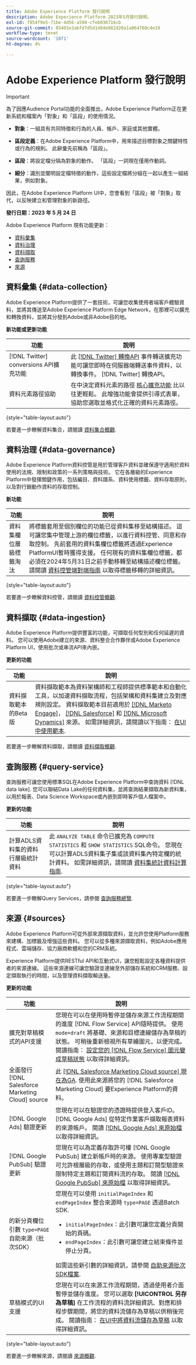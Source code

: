 ```yaml
---
title: Adobe Experience Platform 發行說明
description: Adobe Experience Platform 2023年5月發行說明。
exl-id: f854f9e5-71be-4d56-a598-cfeb036716cb
source-git-commit: 85401e3abfd7d5d1d84e082d20a1a064760c4e19
workflow-type: tm+mt
source-wordcount: '1071'
ht-degree: 4%

---
```


# Adobe Experience Platform 發行說明

>[!IMPORTANT]
>
>為了因應Audience Portal功能的全面推出，Adobe Experience Platform正在更新系統和檔案內「對象」和「區段」的使用情況。
>
>- **對象**：一組具有共同特徵和行為的人員、帳戶、家庭或其他實體。
>
>- **區段定義**：在Adobe Experience Platform中，用來描述目標對象之關鍵特性或行為的規則。 此辭彙先前稱為「區段」。
>
>- **區段**：將設定檔分隔為對象的動作。 「區段」一詞現在僅用作動詞。
>
>- **細分**：識別並闡明設定檔特徵的動作，這些設定檔將分組在一起以產生一組結果，例如對象。
>
>因此，在Adobe Experience Platform UI中，您會看到「區段」被「對象」取代，以反映建立和管理對象的新路徑。

**發行日期：2023 年 5 月 24 日**

Adobe Experience Platform 現有功能更新：

- [資料彙集](#data-collection)
- [資料治理](#data-governance)
- [資料擷取](#data-ingestion)
- [查詢服務](#query-service)
- [來源](#sources)

## 資料彙集 {#data-collection}

Adobe Experience Platform提供了一套技術，可讓您收集使用者端客戶體驗資料，並將其傳送至Adobe Experience Platform Edge Network，在那裡可以擴充和轉換資料，並將其分發到Adobe或非Adobe目的地。

**新功能或更新功能**

| 功能 | 說明 |
| --- | --- |
| [!DNL Twitter] conversions API擴充功能 | 此 [[!DNL Twitter] 轉換API](../../tags/extensions/server/twitter/overview.md) 事件轉送擴充功能可讓您即時在伺服器端轉送事件資料，以轉換事件。 [!DNL Twitter] 轉換API。 |
| 資料元素路徑協助 | 在中決定資料元素的路徑 [核心擴充功能](../../tags/extensions/client/core/overview.md) 比以往更輕鬆。 此增強功能會提供引導式表單，協助您選取並格式化正確的資料元素路徑。 |

{style="table-layout:auto"}

若要進一步瞭解資料集合，請閱讀 [資料集合概觀](../../tags/home.md).

## 資料治理 {#data-governance}

Adobe Experience Platform資料控管是用於管理客戶資料並確保遵守適用於資料使用的法規、限制和政策的一系列策略與技術。 它在各層級的Experience Platform中發揮關鍵作用，包括編目、資料譜系、資料使用標籤、資料存取原則，以及對行銷動作資料的存取控制。

**新功能**

| 功能 | 說明 |
| --- | --- |
| 資料集欄位層級標籤淘汰 | 將標籤套用至個別欄位的功能已從資料集移至結構描述。 這可讓您集中管理上游的欄位標籤，以進行資料控管、同意和存取控制。 先前套用的資料集欄位標籤將透過Experience PlatformUI暫時獲得支援。 任何現有的資料集欄位標籤，都必須在2024年5月31日之前手動移轉至結構描述欄位標籤。 請閱讀 [資料控管端對端指南](../../data-governance/e2e.md) 以取得標籤移轉的詳細資訊。 |

{style="table-layout:auto"}

若要進一步瞭解資料控管，請閱讀 [資料控管概觀](../../data-governance/home.md).

## 資料擷取 {#data-ingestion}

Adobe Experience Platform提供豐富的功能，可擷取任何型別和任何延遲的資料。 您可以使用Adobe建立的來源、資料整合合作夥伴或Adobe Experience Platform UI，使用批次或串流API來內嵌。

**更新的功能**

| 功能 | 說明 |
| --- | --- |
| 資料擷取範本的Beta版 | 資料擷取範本為資料架構師和工程師提供標準範本和自動化工具，以加速資料擷取流程，包括架構和資料集建立及對應規則設定。 資料擷取範本目前適用於 [[!DNL Marketo Engage]](../../sources/connectors/adobe-applications/marketo/marketo.md)， [[!DNL Salesforce]](../../sources/connectors/crm/salesforce.md) 和 [[!DNL Microsoft Dynamics]](../../sources/connectors/crm/ms-dynamics.md) 來源。 如需詳細資訊，請閱讀以下指南： [在UI中使用範本](../../sources/tutorials/ui/templates.md). |

若要進一步瞭解資料擷取，請閱讀 [資料擷取概觀](../../ingestion/home.md).

## 查詢服務 {#query-service}

查詢服務可讓您使用標準SQL在Adobe Experience Platform中查詢資料 [!DNL data lake]. 您可以聯結Data Lake的任何資料集，並將查詢結果擷取為新資料集，以用於報表、Data Science Workspace或內嵌到即時客戶個人檔案中。

**更新的功能**

| 功能 | 說明 |
| --- | --- |
| 計算ADLS資料集的資料行層級統計資料 | 此 `ANALYZE TABLE` 命令已擴充為 `COMPUTE STATISTICS` 和 `SHOW STATISTICS` SQL命令。 您現在可以計算ADLS資料集子集或該資料集內特定欄的統計資料。 如需詳細資訊，請閱讀 [資料集統計資料計算指南](../../query-service/essential-concepts/dataset-statistics.md). |

{style="table-layout:auto"}

若要進一步瞭解Query Services，請參閱 [查詢服務總覽](../../query-service/home.md).

## 來源 {#sources}

Adobe Experience Platform可從外部來源擷取資料，並允許您使用Platform服務來建構、加標籤及增強這些資料。 您可以從多種來源擷取資料，例如Adobe應用程式、雲端儲存、協力廠商軟體和您的CRM系統。

Experience Platform提供RESTful API和互動式UI，讓您輕鬆設定各種資料提供者的來源連線。 這些來源連線可讓您驗證並連線至外部儲存系統和CRM服務、設定擷取執行的時間，以及管理資料擷取輸送量。

**更新的功能**

| 功能 | 說明 |
| --- | --- |
| 擴充對草稿模式的API支援 | 您現在可以在使用時暫停並儲存來源工作流程期間的進度 [!DNL Flow Service] API隨時提供。 使用 `mode=draft` 將基礎、來源和目標連線儲存為草稿的狀態。 可稍後重新檢視所有草繪圖元，以便完成。 閱讀指南： [設定您的 [!DNL Flow Service] 圖元變成草稿狀態](../../sources/tutorials/api/draft.md) 以取得詳細資訊。 |
| 全面發行 [!DNL Salesforce Marketing Cloud] source | 此 [[!DNL Salesforce Marketing Cloud source] 現在為GA](../../sources/connectors/marketing-automation/salesforce-marketing-cloud.md). 使用此來源將您的 [!DNL Salesforce Marketing Cloud] 要Experience Platform的資料。 |
| [!DNL Google Ads] 驗證更新 | 您現在可以在驗證您的憑證時提供登入客戶ID。 [!DNL Google Ads] 從特定作業客戶擷取報表資料的來源帳戶。 閱讀 [[!DNL Google Ads] 來原始檔](../../sources/connectors/advertising/ads.md) 以取得詳細資訊。 |
| [!DNL Google PubSub] 驗證更新 | 您現在可以為定義存取許可權 [!DNL Google PubSub] 建立新帳戶時的來源。 使用專案型驗證可允許根層級的存取，或使用主題和訂閱型驗證來限制特定主題和訂閱資料流的存取。 閱讀 [[!DNL Google PubSub] 來原始檔](../../sources/connectors/cloud-storage/google-pubsub.md) 以取得詳細資訊。 |
| 的新分頁欄位引數 `type=PAGE` 自助來源（批次SDK） | 您現在可以使用 `initialPageIndex` 和 `endPageIndex` 整合來源時 `type=PAGE` 透過Batch SDK. <ul><li>`initialPageIndex`：此引數可讓您定義分頁開始的頁碼。 </li><li>`endPageIndex`：此引數可讓您建立結束條件並停止分頁。</li></ul> 如需這些新引數的詳細資訊，請參閱 [自助來源批次SDK檔案](../../sources/sources-sdk/config/sourcespec.md#page). |
| 草稿模式的UI支援 | 您現在可以在來源工作流程期間，透過使用者介面暫停並儲存進度。 您可以選取 **[!UICONTROL 另存為草稿]** 在工作流程的資料流詳細資訊、對應和排程步驟期間，將您的資料流儲存為草稿以供稍後完成。 閱讀指南： [在UI中將資料流儲存為草稿](../../sources/tutorials/ui/draft.md) 以取得詳細資訊。 |

{style="table-layout:auto"}

若要進一步瞭解來源，請閱讀 [來源概觀](../../sources/home.md).

<!-- | API support for streaming data from a [!DNL Snowflake] database | You can now stream data from a [[!DNL Snowflake] source](../../sources/connectors/databases/snowflake.md) using the [!DNL Flow Service] API. | -->